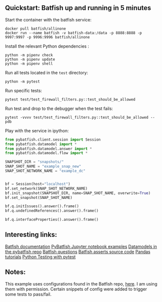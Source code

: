 ## Quickstart: Batfish up and running in 5 minutes

Start the container with the batfish service:

```
docker pull batfish/allinone
docker run --name batfish -v batfish-data:/data -p 8888:8888 -p 9997:9997 -p 9996:9996 batfish/allinone
```

Install the relevant Python dependencies :

```
python -m pipenv check
python -m pipenv update
python -m pipenv shell
```

Run all tests located in the `test` directory:

```
python -m pytest
```

Run specific tests:
```
pytest test/test_firewall_filters.py::test_should_be_allowed
```

Run test and drop to the debugger when the test fails:
```
pytest -vvvv test/test_firewall_filters.py::test_should_be_allowed --pdb
```

Play with the service in ipython:

```python
from pybatfish.client.session import Session
from pybatfish.datamodel import *
from pybatfish.datamodel.answer import *
from pybatfish.datamodel.flow import *

SNAPSHOT_DIR = "snapshots/"
SNAP_SHOT_NAME = "example_snap_new"
SNAP_SHOT_NETWORK_NAME = "example_dc"


bf = Session(host="localhost")
bf.set_network(SNAP_SHOT_NETWORK_NAME)
bf.init_snapshot(SNAPSHOT_DIR, name=SNAP_SHOT_NAME, overwrite=True)
bf.set_snapshot(SNAP_SHOT_NAME)

bf.q.initIssues().answer().frame()
bf.q.undefinedReferences().answer().frame()

bf.q.interfaceProperties().answer().frame()
```

## Interesting links:

[Batfish documentation](https://batfish.readthedocs.io/en/latest/)
[PyBatfish Jupyter notebook examples](https://github.com/batfish/pybatfish/tree/master/jupyter_notebooks)
[Datamodels in the pybatfish repo](https://github.com/batfish/pybatfish/blob/master/pybatfish/datamodel)
[Batfish questions](https://batfish.readthedocs.io/en/latest/questions.html)
[Batfish asserts source code](https://github.com/batfish/pybatfish/blob/master/pybatfish/client/asserts.py)
[Pandas tutorials](http://pandas.pydata.org/docs/getting_started/intro_tutorials/)
[Python Testing with pytest](https://a.co/d/1B1Ryh5)

## Notes:

This example uses configurations found in the Batfish repo, [here](https://github.com/batfish/batfish/tree/master/networks). I am using them with permission. Certain snippets of config were added to trigger some tests to pass/fail.